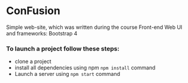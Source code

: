 # ConFusion 
Simple web-site, which was written during the course Front-end Web UI and frameworks: Bootstrap 4

### To launch a project follow these steps:

* clone a project
* install all dependencies using npm `npm install` command
* Launch a server using `npm start` command

